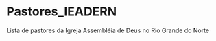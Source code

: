 Pastores_IEADERN
================

Lista de pastores da Igreja Assembléia de Deus no Rio Grande do Norte
